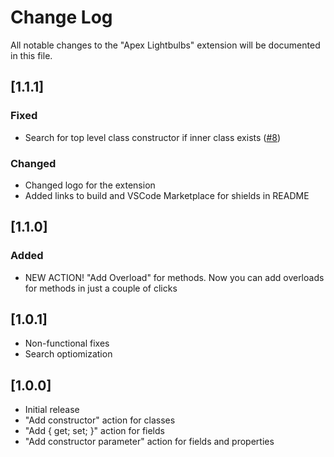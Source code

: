 # Change Log

All notable changes to the "Apex Lightbulbs" extension will be documented in this file.

## [1.1.1]
### Fixed
- Search for top level class constructor if inner class exists ([#8](https://github.com/nchursin/apex-lightbulbs/issues/8))

### Changed
- Changed logo for the extension
- Added links to build and VSCode Marketplace for shields in README

## [1.1.0]
### Added
- NEW ACTION! "Add Overload" for methods. Now you can add overloads for methods in just a couple of clicks

## [1.0.1]
- Non-functional fixes
- Search optiomization

## [1.0.0]

- Initial release
- "Add constructor" action for classes
- "Add { get; set; }" action for fields
- "Add constructor parameter" action for fields and properties
